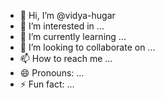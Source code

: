 - 👋 Hi, I’m @vidya-hugar
- 👀 I’m interested in ...
- 🌱 I’m currently learning ...
- 💞️ I’m looking to collaborate on ...
- 📫 How to reach me ...
- 😄 Pronouns: ...
- ⚡ Fun fact: ...

<!---
vidya-hugar/vidya-hugar is a ✨ special ✨ repository because its `README.md` (this file) appears on your GitHub profile.
You can click the Preview link to take a look at your changes.
--->
